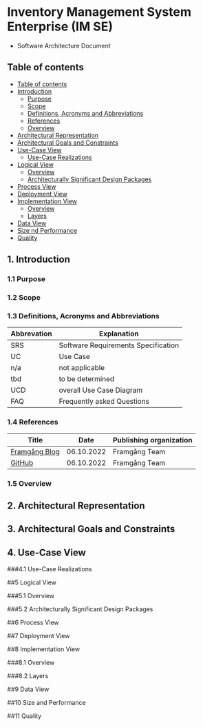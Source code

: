 # Inventory Management System Enterprise (IM SE)
 - Software Architecture Document

## Table of contents
- [Table of contents](#table-of-contents)
- [Introduction](#1-introduction)
    - [Purpose](#11-purpose)
    - [Scope](#12-scope)
    - [Definitions, Acronyms and Abbreviations](#13-definitions-acronyms-and-abbreviations)
    - [References](#14-references)
    - [Overview](#15-overview)
- [Architectural Representation](#2-architectural-representation)
- [Architectural Goals and Constraints](#3-architectural-goals-and-constraints)
- [Use-Case View](#4-use-case-view)
   - [Use-Case Realizations](#41-use-case-realization)
- [Logical View](#5-logical-view)
   - [Overview](#51-overview)
   - [Architecturally Significant Design Packages](#52-architecturally-significant-design-packages)
- [Process View](#6-process-view)
- [Deployment View](#7-deployment-view)
- [Implementation View](#8-implementation-view)
   - [Overview](#81-overview)
   - [Layers](#82-layers)
- [Data View](#9-data-view)
- [Size nd Performance](#10-size-and-performance)
- [Quality](#11-quality)


## 1. Introduction

### 1.1 Purpose


### 1.2 Scope


### 1.3 Definitions, Acronyms and Abbreviations
| Abbrevation | Explanation                            |
| ----------- | -------------------------------------- |
| SRS         | Software Requirements Specification    |
| UC          | Use Case                               |
| n/a         | not applicable                         |
| tbd         | to be determined                       |
| UCD         | overall Use Case Diagram               |
| FAQ         | Frequently asked Questions             |

### 1.4 References

| Title                                                              | Date       | Publishing organization   |
| -------------------------------------------------------------------|:----------:| ------------------------- |
| [Framgång Blog](https://dhbwse.wordpress.com/blog/)    | 06.10.2022 | Framgång Team    |
| [GitHub](https://github.com/jan-nie/dhbw-software-engineering)              | 06.10.2022 | Framgång Team    |


### 1.5 Overview

    
## 2. Architectural Representation


## 3. Architectural Goals and Constraints

## 4. Use-Case View

###4.1 Use-Case Realizations

##5 Logical View

###5.1 Overview

###5.2 Architecturally Significant Design Packages

##6 Process View

##7 Deployment View

##8 Implementation View

###8.1 Overview

###8.2 Layers

##9 Data View

##10 Size and Performance

##11 Quality

<!-- Picture-Link definitions: -->
[OUCD]: https://github.com/IB-KA/CommonPlayground/blob/master/UseCaseDiagramCP.png "Overall Use Case Diagram"
